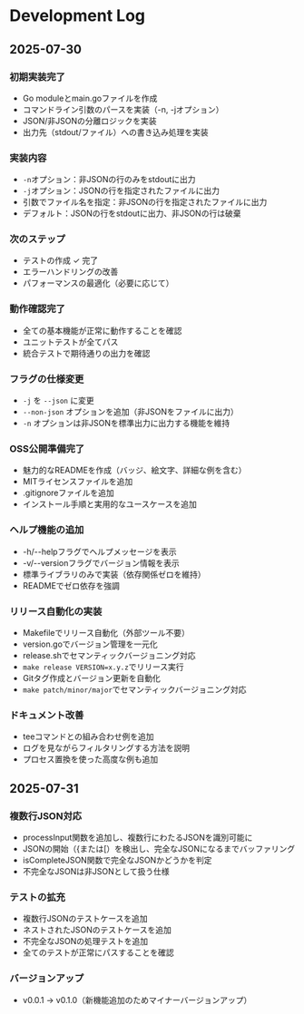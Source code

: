 # Development Log

## 2025-07-30

### 初期実装完了
- Go moduleとmain.goファイルを作成
- コマンドライン引数のパースを実装（-n, -jオプション）
- JSON/非JSONの分離ロジックを実装
- 出力先（stdout/ファイル）への書き込み処理を実装

### 実装内容
- `-n`オプション：非JSONの行のみをstdoutに出力
- `-j`オプション：JSONの行を指定されたファイルに出力
- 引数でファイル名を指定：非JSONの行を指定されたファイルに出力
- デフォルト：JSONの行をstdoutに出力、非JSONの行は破棄

### 次のステップ
- テストの作成 ✓ 完了
- エラーハンドリングの改善
- パフォーマンスの最適化（必要に応じて）

### 動作確認完了
- 全ての基本機能が正常に動作することを確認
- ユニットテストが全てパス
- 統合テストで期待通りの出力を確認

### フラグの仕様変更
- `-j` を `--json` に変更
- `--non-json` オプションを追加（非JSONをファイルに出力）
- `-n` オプションは非JSONを標準出力に出力する機能を維持

### OSS公開準備完了
- 魅力的なREADMEを作成（バッジ、絵文字、詳細な例を含む）
- MITライセンスファイルを追加
- .gitignoreファイルを追加
- インストール手順と実用的なユースケースを追加

### ヘルプ機能の追加
- -h/--helpフラグでヘルプメッセージを表示
- -v/--versionフラグでバージョン情報を表示
- 標準ライブラリのみで実装（依存関係ゼロを維持）
- READMEでゼロ依存を強調

### リリース自動化の実装
- Makefileでリリース自動化（外部ツール不要）
- version.goでバージョン管理を一元化
- release.shでセマンティックバージョニング対応
- `make release VERSION=x.y.z`でリリース実行
- Gitタグ作成とバージョン更新を自動化
- `make patch/minor/major`でセマンティックバージョニング対応

### ドキュメント改善
- teeコマンドとの組み合わせ例を追加
- ログを見ながらフィルタリングする方法を説明
- プロセス置換を使った高度な例も追加

## 2025-07-31

### 複数行JSON対応
- processInput関数を追加し、複数行にわたるJSONを識別可能に
- JSONの開始（{または[）を検出し、完全なJSONになるまでバッファリング
- isCompleteJSON関数で完全なJSONかどうかを判定
- 不完全なJSONは非JSONとして扱う仕様

### テストの拡充
- 複数行JSONのテストケースを追加
- ネストされたJSONのテストケースを追加
- 不完全なJSONの処理テストを追加
- 全てのテストが正常にパスすることを確認

### バージョンアップ
- v0.0.1 → v0.1.0（新機能追加のためマイナーバージョンアップ）
